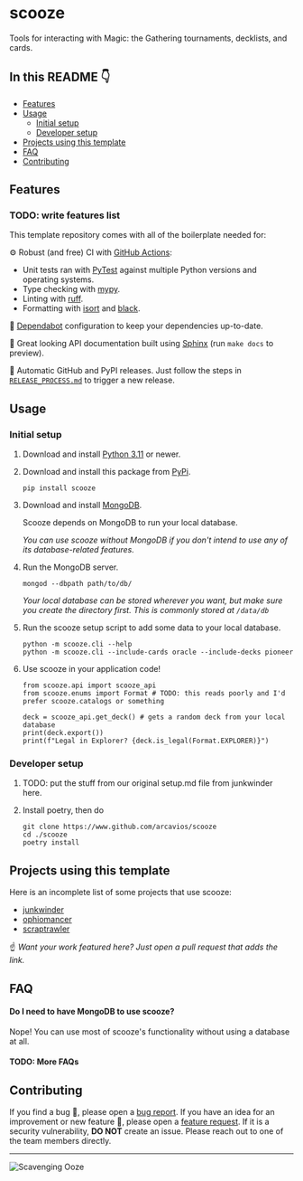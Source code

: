 # scooze
Tools for interacting with Magic: the Gathering tournaments, decklists, and cards.

## In this README 👇

- [Features](#features)
- [Usage](#usage)
  - [Initial setup](#initial-setup)
  - [Developer setup](#developer-setup)
- [Projects using this template](#projects-using-this-template)
- [FAQ](#faq)
- [Contributing](#contributing)

## Features
### TODO: write features list

This template repository comes with all of the boilerplate needed for:

⚙️ Robust (and free) CI with [GitHub Actions](https://github.com/features/actions):
  - Unit tests ran with [PyTest](https://docs.pytest.org) against multiple Python versions and operating systems.
  - Type checking with [mypy](https://github.com/python/mypy).
  - Linting with [ruff](https://astral.sh/ruff).
  - Formatting with [isort](https://pycqa.github.io/isort/) and [black](https://black.readthedocs.io/en/stable/).

🤖 [Dependabot](https://github.blog/2020-06-01-keep-all-your-packages-up-to-date-with-dependabot/) configuration to keep your dependencies up-to-date.

📄 Great looking API documentation built using [Sphinx](https://www.sphinx-doc.org/en/master/) (run `make docs` to preview).

🚀 Automatic GitHub and PyPI releases. Just follow the steps in [`RELEASE_PROCESS.md`](./RELEASE_PROCESS.md) to trigger a new release.

## Usage

### Initial setup

1. Download and install [Python 3.11](https://www.python.org/downloads/release/python-3115/) or newer.

2. Download and install this package from [PyPi](https://pypi.org/project/scooze/).

    ```
    pip install scooze
    ```

3. Download and install [MongoDB](https://www.mongodb.com/docs/manual/installation/).

    Scooze depends on MongoDB to run your local database.

    *You can use scooze without MongoDB if you don't intend to use any of its database-related features.*

4. Run the MongoDB server.

    ```
    mongod --dbpath path/to/db/
    ```

    *Your local database can be stored wherever you want, but make sure you create the directory first. This is commonly stored at `/data/db`*

5. Run the scooze setup script to add some data to your local database.

    ```
    python -m scooze.cli --help
    python -m scooze.cli --include-cards oracle --include-decks pioneer
    ```

6. Use scooze in your application code!

    ```
    from scooze.api import scooze_api
    from scooze.enums import Format # TODO: this reads poorly and I'd prefer scooze.catalogs or something

    deck = scooze_api.get_deck() # gets a random deck from your local database
    print(deck.export())
    print(f"Legal in Explorer? {deck.is_legal(Format.EXPLORER)}")
    ```

### Developer setup

1. TODO: put the stuff from our original setup.md file from junkwinder here.

2. Install poetry, then do

    ```
    git clone https://www.github.com/arcavios/scooze
    cd ./scooze
    poetry install
    ```

## Projects using this template

Here is an incomplete list of some projects that use scooze:

- [junkwinder](https://github.com/arcavios/junkwinder)
- [ophiomancer](https://github.com/arcavios/ophiomancer)
- [scraptrawler](https://github.com/arcavios/scraptrawler)

☝️ *Want your work featured here? Just open a pull request that adds the link.*

## FAQ

#### Do I need to have MongoDB to use scooze?

Nope! You can use most of scooze's functionality without using a database at all.

#### TODO: More FAQs

## Contributing

If you find a bug 🐛, please open a [bug report](https://github.com/arcavios/scooze/issues/new?assignees=&labels=bug&template=bug_report.md&title=). If you have an idea for an improvement or new feature 🚀, please open a [feature request](https://github.com/arcavios/scooze/issues/new?assignees=&labels=enhancement&template=feature_request.md&title=). If it is a security vulnerability, **DO NOT** create an issue. Please reach out to one of the team members directly.

---

![Scavenging Ooze](https://cards.scryfall.io/large/front/4/8/487116ab-b885-406b-aa54-56cb67eb3ca5.jpg?1594737205)

